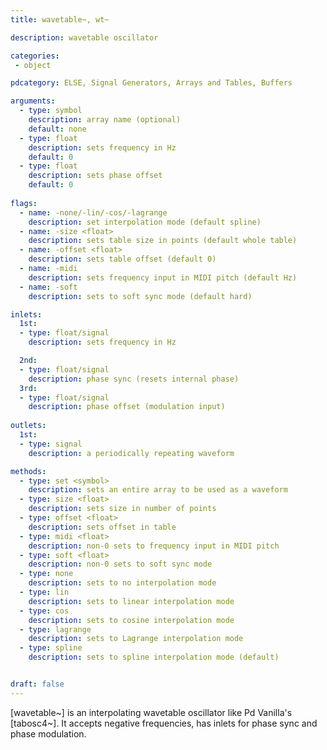 ```yaml
---
title: wavetable~, wt~

description: wavetable oscillator

categories:
 - object

pdcategory: ELSE, Signal Generators, Arrays and Tables, Buffers

arguments:
  - type: symbol
    description: array name (optional)
    default: none
  - type: float
    description: sets frequency in Hz
    default: 0
  - type: float
    description: sets phase offset
    default: 0
  
flags:
  - name: -none/-lin/-cos/-lagrange
    description: set interpolation mode (default spline)
  - name: -size <float>
    description: sets table size in points (default whole table)
  - name: -offset <float>
    description: sets table offset (default 0)
  - name: -midi
    description: sets frequency input in MIDI pitch (default Hz)
  - name: -soft
    description: sets to soft sync mode (default hard)

inlets:
  1st:
  - type: float/signal
    description: sets frequency in Hz

  2nd:
  - type: float/signal
    description: phase sync (resets internal phase)
  3rd:
  - type: float/signal
    description: phase offset (modulation input)
    
outlets:
  1st:
  - type: signal
    description: a periodically repeating waveform

methods: 
  - type: set <symbol>
    description: sets an entire array to be used as a waveform
  - type: size <float>
    description: sets size in number of points
  - type: offset <float>
    description: sets offset in table
  - type: midi <float>
    description: non-0 sets to frequency input in MIDI pitch
  - type: soft <float>
    description: non-0 sets to soft sync mode
  - type: none
    description: sets to no interpolation mode
  - type: lin
    description: sets to linear interpolation mode
  - type: cos
    description: sets to cosine interpolation mode
  - type: lagrange
    description: sets to Lagrange interpolation mode
  - type: spline
    description: sets to spline interpolation mode (default)


draft: false
---
```


[wavetable~] is an interpolating wavetable oscillator like Pd Vanilla's [tabosc4~]. It accepts negative frequencies, has inlets for phase sync and phase modulation.
